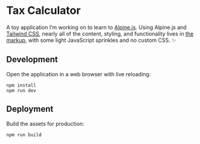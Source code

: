 # Tax Calculator

A toy application I’m working on to learn to [Alpine.js](https://github.com/alpinejs/alpine). Using Alpine.js and [Tailwind CSS](https://tailwindcss.com/), nearly all of the content, styling, and functionality lives in [the markup](dist/index.html), with some light JavaScript sprinkles and no custom CSS. ✨

## Development

Open the application in a web browser with live reloading:

```
npm install
npm run dev
```

## Deployment

Build the assets for production:

```
npm run build
```